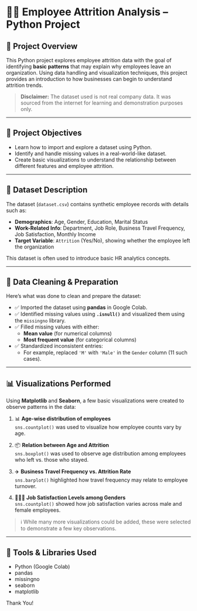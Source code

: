 # 👩‍💼 Employee Attrition Analysis – Python Project

## 📌 Project Overview

This Python project explores employee attrition data with the goal of identifying **basic patterns** that may explain why employees leave an organization. Using data handling and visualization techniques, this project provides an introduction to how businesses can begin to understand attrition trends.

> ️**Disclaimer:** The dataset used is not real company data. It was sourced from the internet for learning and demonstration purposes only.

---

## 🎯 Project Objectives

- Learn how to import and explore a dataset using Python.
- Identify and handle missing values in a real-world-like dataset.
- Create basic visualizations to understand the relationship between different features and employee attrition.

---

## 📁 Dataset Description

The dataset (`dataset.csv`) contains synthetic employee records with details such as:

- **Demographics**: Age, Gender, Education, Marital Status
- **Work-Related Info**: Department, Job Role, Business Travel Frequency, Job Satisfaction, Monthly Income
- **Target Variable**: `Attrition` (Yes/No), showing whether the employee left the organization

This dataset is often used to introduce basic HR analytics concepts.

---

## 🧹 Data Cleaning & Preparation

Here’s what was done to clean and prepare the dataset:

- ✅ Imported the dataset using **pandas** in Google Colab.
- ✅ Identified missing values using **`.isnull()`** and visualized them using the `missingno` library.
- ✅ Filled missing values with either:
  - **Mean value** (for numerical columns)
  - **Most frequent value** (for categorical columns)
- ✅ Standardized inconsistent entries:
  - For example, replaced `'M'` with `'Male'` in the `Gender` column (11 such cases).
  
---

## 📊 Visualizations Performed

Using **Matplotlib** and **Seaborn**, a few basic visualizations were created to observe patterns in the data:

1. 📊 **Age-wise distribution of employees**  
   `sns.countplot()` was used to visualize how employee counts vary by age.

2. 📦 **Relation between Age and Attrition**  
   `sns.boxplot()` was used to observe age distribution among employees who left vs. those who stayed.

3. ✈️ **Business Travel Frequency vs. Attrition Rate**  
   `sns.barplot()` highlighted how travel frequency may relate to employee turnover.

4. 👨‍👩‍💼 **Job Satisfaction Levels among Genders**  
   `sns.countplot()` showed how job satisfaction varies across male and female employees.

> ℹ️ While many more visualizations could be added, these were selected to demonstrate a few key observations.

---

## 🧰 Tools & Libraries Used

- Python (Google Colab)
- pandas
- missingno
- seaborn
- matplotlib

Thank You!
